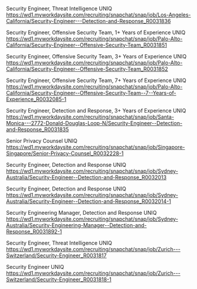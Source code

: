 Security Engineer, Threat Intelligence UNIQ https://wd1.myworkdaysite.com/recruiting/snapchat/snap/job/Los-Angeles-California/Security-Engineer---Detection-and-Response_R0031836

Security Engineer, Offensive Security Team, 1+ Years of Experience UNIQ https://wd1.myworkdaysite.com/recruiting/snapchat/snap/job/Palo-Alto-California/Security-Engineer--Offensive-Security-Team_R0031851

Security Engineer, Offensive Security Team, 3+ Years of Experience UNIQ https://wd1.myworkdaysite.com/recruiting/snapchat/snap/job/Palo-Alto-California/Security-Engineer--Offensive-Security-Team_R0031852

Security Engineer, Offensive Security Team, 7+ Years of Experience UNIQ https://wd1.myworkdaysite.com/recruiting/snapchat/snap/job/Palo-Alto-California/Security-Engineer--Offensive-Security-Team--7--Years-of-Experience_R0032085-1

Security Engineer, Detection and Response, 3+ Years of Experience UNIQ https://wd1.myworkdaysite.com/recruiting/snapchat/snap/job/Santa-Monica---2772-Donald-Douglas-Loop-N/Security-Engineer--Detection-and-Response_R0031835

Senior Privacy Counsel UNIQ https://wd1.myworkdaysite.com/recruiting/snapchat/snap/job/Singapore-Singapore/Senior-Privacy-Counsel_R0032228-1

Security Engineer, Detection and Response UNIQ https://wd1.myworkdaysite.com/recruiting/snapchat/snap/job/Sydney-Australia/Security-Engineer--Detection-and-Response_R0032013

Security Engineer, Detection and Response UNIQ https://wd1.myworkdaysite.com/recruiting/snapchat/snap/job/Sydney-Australia/Security-Engineer--Detection-and-Response_R0032014-1

Security Engineering Manager, Detection and Response UNIQ https://wd1.myworkdaysite.com/recruiting/snapchat/snap/job/Sydney-Australia/Security-Engineering-Manager--Detection-and-Response_R0031892-1

Security Engineer, Threat Intelligence UNIQ https://wd1.myworkdaysite.com/recruiting/snapchat/snap/job/Zurich---Switzerland/Security-Engineer_R0031817

Security Engineer UNIQ https://wd1.myworkdaysite.com/recruiting/snapchat/snap/job/Zurich---Switzerland/Security-Engineer_R0031818-1

